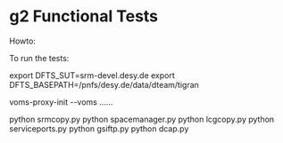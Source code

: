 g2 Functional Tests
=============================

Howto:

To run the tests:

export DFTS_SUT=srm-devel.desy.de
export DFTS_BASEPATH=/pnfs/desy.de/data/dteam/tigran


voms-proxy-init --voms ......

python srmcopy.py
python spacemanager.py
python lcgcopy.py
python serviceports.py
python gsiftp.py
python dcap.py





